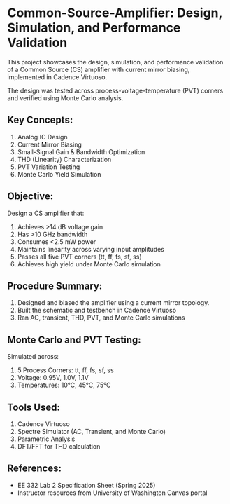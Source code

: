 # Common-Source-Amplifier: Design, Simulation, and Performance Validation

This project showcases the design, simulation, and performance validation of a Common Source (CS) amplifier with current mirror biasing, implemented in Cadence Virtuoso.

The design was tested across process-voltage-temperature (PVT) corners and verified using Monte Carlo analysis.

## **Key Concepts:**

1. Analog IC Design  
2. Current Mirror Biasing  
3. Small-Signal Gain & Bandwidth Optimization  
4. THD (Linearity) Characterization  
5. PVT Variation Testing  
6. Monte Carlo Yield Simulation  

## **Objective:**

Design a CS amplifier that:  
1. Achieves >14 dB voltage gain  
2. Has >10 GHz bandwidth  
3. Consumes <2.5 mW power  
4. Maintains linearity across varying input amplitudes  
5. Passes all five PVT corners (tt, ff, fs, sf, ss)  
6. Achieves high yield under Monte Carlo simulation  

## **Procedure Summary:**

1. Designed and biased the amplifier using a current mirror topology.  
2. Built the schematic and testbench in Cadence Virtuoso  
3. Ran AC, transient, THD, PVT, and Monte Carlo simulations  

## **Monte Carlo and PVT Testing:**

Simulated across:

1. 5 Process Corners: tt, ff, fs, sf, ss  
2. Voltage: 0.95V, 1.0V, 1.1V  
3. Temperatures: 10°C, 45°C, 75°C  

## **Tools Used:**

1. Cadence Virtuoso  
2. Spectre Simulator (AC, Transient, and Monte Carlo)  
3. Parametric Analysis  
4. DFT/FFT for THD calculation  

## **References:**

- EE 332 Lab 2 Specification Sheet (Spring 2025)  
- Instructor resources from University of Washington Canvas portal  
